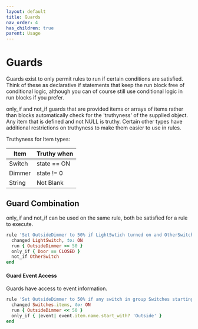 ```yaml
---
layout: default
title: Guards
nav_order: 4
has_children: true
parent: Usage
---
```


# Guards

Guards exist to only permit rules to run if certain conditions are satisfied. Think of these as declarative if statements that keep the run block free of conditional logic, although you can of course still use conditional logic in run blocks if you prefer. 

only_if and not_if guards that are provided items or arrays of items rather than blocks automatically check for the 'truthyness' of the supplied object.  Any item that is defined and not NULL is truthy.  Certain other types have additional restrictions on truthyness to make them easier to use in rules.

Truthyness for Item types:

| Item       | Truthy when        |
|------------|--------------------|
| Switch     | state == ON        |
| Dimmer     | state != 0         |
| String     | Not Blank          |

## Guard Combination

only_if and not_if can be used on the same rule, both be satisfied for a rule to execute.

```ruby
rule 'Set OutsideDimmer to 50% if LightSwtich turned on and OtherSwitch is OFF and Door is CLOSED' do
  changed LightSwitch, to: ON
  run { OutsideDimmer << 50 }
  only_if { Door == CLOSED }
  not_if OtherSwitch
end
```


#### Guard Event Access

Guards have access to event information.

```ruby
rule 'Set OutsideDimmer to 50% if any switch in group Switches starting with Outside is switched On' do
  changed Switches.items, to: ON
  run { OutsideDimmer << 50 }
  only_if { |event| event.item.name.start_with? 'Outside' }
end
```

